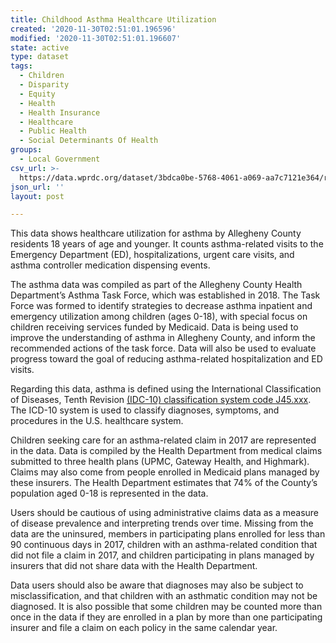 ```yaml
---
title: Childhood Asthma Healthcare Utilization
created: '2020-11-30T02:51:01.196596'
modified: '2020-11-30T02:51:01.196607'
state: active
type: dataset
tags:
  - Children
  - Disparity
  - Equity
  - Health
  - Health Insurance
  - Healthcare
  - Public Health
  - Social Determinants Of Health
groups:
  - Local Government
csv_url: >-
  https://data.wprdc.org/dataset/3bdca0be-5768-4061-a069-aa7c7121e364/resource/61022ad9-c601-4152-9ba6-da915fd05be5/download/dataset_asthma-2017.csv
json_url: ''
layout: post

---
```

This data shows healthcare utilization for asthma by Allegheny County residents 18 years of age and younger. It counts asthma-related visits to the Emergency Department (ED), hospitalizations, urgent care visits, and asthma controller medication dispensing events.

The asthma data was compiled as part of the Allegheny County Health Department’s Asthma Task Force, which was established in 2018. The Task Force was formed to identify strategies to decrease asthma inpatient and emergency utilization among children (ages 0-18), with special focus on children receiving services funded by Medicaid. Data is being used to improve the understanding of asthma in Allegheny County, and inform the recommended actions of the task force. Data will also be used to evaluate progress toward the goal of reducing asthma-related hospitalization and ED visits.

Regarding this data, asthma is defined using the International Classification of Diseases, Tenth Revision [(IDC-10) classification system code J45.xxx](https://icd.who.int/browse10/2016/en#/J40-J47). The ICD-10 system is used to classify diagnoses, symptoms, and procedures in the U.S. healthcare system. 

Children seeking care for an asthma-related claim in 2017 are represented in the data. Data is compiled by the Health Department from medical claims submitted to three health plans (UPMC, Gateway Health, and Highmark). Claims may also come from people enrolled in Medicaid plans managed by these insurers. The Health Department estimates that 74% of the County’s population aged 0-18 is represented in the data.

Users should be cautious of using administrative claims data as a measure of disease prevalence and interpreting trends over time. Missing from the data are the uninsured, members in participating plans enrolled for less than 90 continuous days in 2017, children with an asthma-related condition that did not file a claim in 2017, and children participating in plans managed by insurers that did not share data with the Health Department. 

Data users should also be aware that diagnoses may also be subject to misclassification, and that children with an asthmatic condition may not be diagnosed. It is also possible that some children may be counted more than once in the data if they are enrolled in a plan by more than one participating insurer and file a claim on each policy in the same calendar year.
